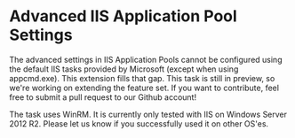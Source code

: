# Advanced IIS Application Pool Settings

The advanced settings in IIS Application Pools cannot be configured using the default IIS tasks provided by Microsoft (except when using appcmd.exe). This extension fills that gap. This task is still in preview, so we're working on extending the feature set. If you want to contribute, feel free to submit a pull request to our Github account!

The task uses WinRM. It is currently only tested with IIS on Windows Server 2012 R2. Please let us know if you successfully used it on other OS'es.
